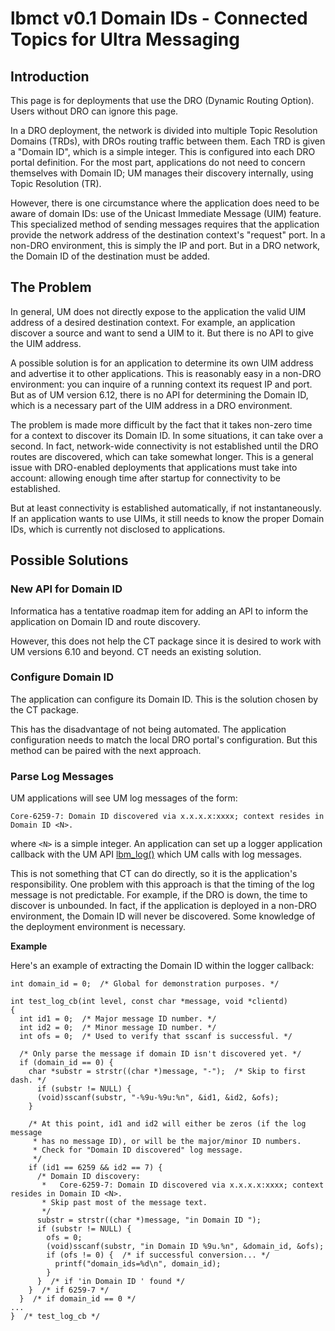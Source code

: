 # lbmct v0.1 Domain IDs - Connected Topics for Ultra Messaging

## Introduction

This page is for deployments that use the DRO (Dynamic Routing Option).
Users without DRO can ignore this page.

In a DRO deployment, the network is divided into multiple Topic Resolution
Domains (TRDs), with DROs routing traffic between them.
Each TRD is given a "Domain ID", which is a simple integer.
This is configured into each DRO portal definition.
For the most part, applications do not need to concern themselves with
Domain ID; UM manages their discovery internally, using Topic Resolution (TR).

However, there is one circumstance where the application does need to
be aware of domain IDs: use of the Unicast Immediate Message (UIM) feature.
This specialized method of sending messages requires that the application
provide the network address of the destination context's "request" port.
In a non-DRO environment, this is simply the IP and port.
But in a DRO network, the Domain ID of the destination must be added.

## The Problem

In general, UM does not directly expose to the application the valid UIM
address of a desired destination context.
For example, an application discover a source and want to send a UIM to it.
But there is no API to give the UIM address.

A possible solution is for an application to determine its own UIM address
and advertise it to other applications.
This is reasonably easy in a non-DRO environment: you can inquire
of a running context its request IP and port.
But as of UM version 6.12, there is no API for determining the Domain ID,
which is a necessary part of the UIM address in a DRO environment.

The problem is made more difficult by the fact that it takes non-zero time
for a context to discover its Domain ID.
In some situations, it can take over a second.
In fact, network-wide connectivity is not established until the DRO routes
are discovered, which can take somewhat longer.
This is a general issue with DRO-enabled deployments that applications
must take into account: allowing enough time after startup for connectivity to
be established.

But at least connectivity is established automatically, if not instantaneously.
If an application wants to use UIMs, it still needs to know the proper
Domain IDs, which is currently not disclosed to applications.

## Possible Solutions

### New API for Domain ID

Informatica has a tentative roadmap item for adding an API to inform the
application on Domain ID and route discovery.

However, this does not help the CT package since it is desired to work
with UM versions 6.10 and beyond.
CT needs an existing solution.

### Configure Domain ID

The application can configure its Domain ID.
This is the solution chosen by the CT package.

This has the disadvantage of not being automated.
The application configuration needs to match the local DRO portal's
configuration.
But this method can be paired with the next approach.

### Parse Log Messages

UM applications will see UM log messages of the form:
```
Core-6259-7: Domain ID discovered via x.x.x.x:xxxx; context resides in Domain ID <N>.
```
where `<N>` is a simple integer.
An application can set up a logger application callback with the UM API
[lbm_log()](https://ultramessaging.github.io/currdoc/doc/API/lbm_8h.html#aae14099b91f2919f424e81f20ca10951)
which UM calls with log messages.

This is not something that CT can do directly, so it is the application's
responsibility.
One problem with this approach is that the timing of the log message is
not predictable.
For example, if the DRO is down, the time to discover is unbounded.
In fact, if the application is deployed in a non-DRO environment, the
Domain ID will never be discovered.
Some knowledge of the deployment environment is necessary.

**Example**

Here's an example of extracting the Domain ID within the logger callback:
```
int domain_id = 0;  /* Global for demonstration purposes. */

int test_log_cb(int level, const char *message, void *clientd)
{
  int id1 = 0;  /* Major message ID number. */
  int id2 = 0;  /* Minor message ID number. */
  int ofs = 0;  /* Used to verify that sscanf is successful. */

  /* Only parse the message if domain ID isn't discovered yet. */
  if (domain_id == 0) {
    char *substr = strstr((char *)message, "-");  /* Skip to first dash. */
      if (substr != NULL) {
      (void)sscanf(substr, "-%9u-%9u:%n", &id1, &id2, &ofs);
    }

    /* At this point, id1 and id2 will either be zeros (if the log message 
     * has no message ID), or will be the major/minor ID numbers.
     * Check for "Domain ID discovered" log message.
     */
    if (id1 == 6259 && id2 == 7) {
      /* Domain ID discovery:
       *   Core-6259-7: Domain ID discovered via x.x.x.x:xxxx; context resides in Domain ID <N>.
       * Skip past most of the message text.
       */
      substr = strstr((char *)message, "in Domain ID ");
      if (substr != NULL) {
        ofs = 0;
        (void)sscanf(substr, "in Domain ID %9u.%n", &domain_id, &ofs);
        if (ofs != 0) {  /* if successful conversion... */
          printf("domain_ids=%d\n", domain_id);
        }
      }  /* if 'in Domain ID ' found */
    }  /* if 6259-7 */
  }  /* if domain_id == 0 */
...
}  /* test_log_cb */
```
